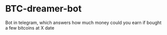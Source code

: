 # BTC-dreamer-bot
Bot in telegram, which answers how much money could you earn if bought a few bitcoins at X date
